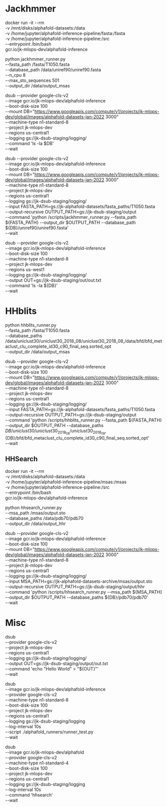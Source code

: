# Jackhmmer

docker run -it --rm \
-v /mnt/disks/alphafold-datasets:/data \
-v /home/jupyter/alphafold-inference-pipeline/fasta:/fasta \
-v /home/jupyter/alphafold-inference-pipeline:/src \
--entrypoint /bin/bash \
gcr.io/jk-mlops-dev/alphafold-inference


python jackhmmer_runner.py \
--fasta_path /fasta/T1050.fasta \
--database_path /data/uniref90/uniref90.fasta \
--n_cpu 8 \
--max_sto_sequences 501 \
--output_dir /data/output_msas






dsub --provider google-cls-v2 \
--image gcr.io/jk-mlops-dev/alphafold-inference \
--boot-disk-size 100 \
--mount DB="https://www.googleapis.com/compute/v1/projects/jk-mlops-dev/global/images/alphafold-datasets-jan-2022 3000" \
--machine-type n1-standard-8 \
--project jk-mlops-dev \
--regions us-central1 \
--logging gs://jk-dsub-staging/logging/ \
--command 'ls -la $DB' \
--wait


dsub --provider google-cls-v2 \
--image gcr.io/jk-mlops-dev/alphafold-inference \
--boot-disk-size 100 \
--mount DB="https://www.googleapis.com/compute/v1/projects/jk-mlops-dev/global/images/alphafold-datasets-jan-2022 3000" \
--machine-type n1-standard-8 \
--project jk-mlops-dev \
--regions us-central1 \
--logging gs://jk-dsub-staging/logging/ \
--input FASTA_PATH=gs://jk-alphafold-datasets/fasta_paths/T1050.fasta \
--output-recursive OUTPUT_PATH=gs://jk-dsub-staging/output \
--command 'python /scripts/jackhmmer_runner.py  --fasta_path ${FASTA_PATH} --output_dir $OUTPUT_PATH --database_path ${DB}/uniref90/uniref90.fasta' \
--wait


dsub --provider google-cls-v2 \
--image gcr.io/jk-mlops-dev/alphafold-inference \
--boot-disk-size 100 \
--machine-type n1-standard-8 \
--project jk-mlops-dev \
--regions us-west1 \
--logging gs://jk-dsub-staging/logging/ \
--output OUT=gs://jk-dsub-staging/out/out.txt \
--command 'ls -la ${DB}' \
--wait

# HHblits

python hhblits_runner.py \
--fasta_path /fasta/T1050.fasta \
--database_paths /data/uniclust30/uniclust30_2018_08/uniclust30_2018_08,/data/bfd/bfd_metaclust_clu_complete_id30_c90_final_seq.sorted_opt \
--output_dir /data/output_msas

dsub --provider google-cls-v2 \
--image gcr.io/jk-mlops-dev/alphafold-inference \
--boot-disk-size 100 \
--mount DB="https://www.googleapis.com/compute/v1/projects/jk-mlops-dev/global/images/alphafold-datasets-jan-2022 3000" \
--machine-type n1-standard-8 \
--project jk-mlops-dev \
--regions us-central1 \
--logging gs://jk-dsub-staging/logging/ \
--input FASTA_PATH=gs://jk-alphafold-datasets/fasta_paths/T1050.fasta \
--output-recursive OUTPUT_PATH=gs://jk-dsub-staging/output \
--command 'python /scripts/hhblits_runner.py  --fasta_path ${FASTA_PATH} --output_dir $OUTPUT_PATH --database_paths ${DB}/uniclust30/uniclust30_2018_08/uniclust30_2018_08,${DB}/bfd/bfd_metaclust_clu_complete_id30_c90_final_seq.sorted_opt' \
--wait

## HHSearch


docker run -it --rm \
-v /mnt/disks/alphafold-datasets:/data \
-v /home/jupyter/alphafold-inference-pipeline/msas:/msas \
-v /home/jupyter/alphafold-inference-pipeline:/src \
--entrypoint /bin/bash \
gcr.io/jk-mlops-dev/alphafold-inference


python hhsearch_runner.py \
--msa_path /msas/output.sto \
--database_paths /data/pdb70/pdb70 \
--output_dir /data/output_hhr

dsub --provider google-cls-v2 \
--image gcr.io/jk-mlops-dev/alphafold-inference \
--boot-disk-size 100 \
--mount DB="https://www.googleapis.com/compute/v1/projects/jk-mlops-dev/global/images/alphafold-datasets-jan-2022 3000" \
--machine-type n1-standard-8 \
--project jk-mlops-dev \
--regions us-central1 \
--logging gs://jk-dsub-staging/logging/ \
--input MSA_PATH=gs://jk-alphafold-datasets-archive/msas/output.sto \
--output-recursive OUTPUT_PATH=gs://jk-dsub-staging/output/hhr \
--command 'python /scripts/hhsearch_runner.py  --msa_path ${MSA_PATH}  --output_dir $OUTPUT_PATH --database_paths ${DB}/pdb70/pdb70' \
--wait



# Misc

dsub \
    --provider google-cls-v2 \
    --project jk-mlops-dev \
    --regions us-central1 \
    --logging gs://jk-dsub-staging/logging/ \
    --output OUT=gs://jk-dsub-staging/output/out.txt \
    --command 'echo "Hello World" > "${OUT}"' \
    --wait


dsub \
--image gcr.io/jk-mlops-dev/alphafold-inference \
--provider google-cls-v2 \
--machine-type n1-standard-8 \
--boot-disk-size 100 \
--project jk-mlops-dev \
--regions us-central1 \
--logging gs://jk-dsub-staging/logging \
--log-interval 10s \
--script ./alphafold_runners/runner_test.py \
--wait


dsub \
--image gcr.io/jk-mlops-dev/alphafold \
--provider google-cls-v2 \
--machine-type n1-standard-4 \
--boot-disk-size 100 \
--project jk-mlops-dev \
--regions us-central1 \
--logging gs://jk-dsub-staging/logging \
--log-interval 10s \
--command 'hhsearch' \
--wait

